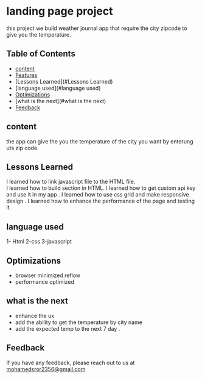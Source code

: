 # landing page project

this project we build weather journal app that require the city zipcode to give you the temperature.
## Table of Contents

* [content](#content)
* [Features](#Features)
* [Lessons Learned](#Lessons Learned)
* [language used](#language used)
* [Optimizations](#Optimizations)
* [what is the next](#what is the next)
* [Feedback](#Feedback)


## content
 the app can give the you the temperature of the  city you want by enterung uts zip code. 
## Lessons Learned

I learned how to link javascript file to the HTML file.  
I learned how to build  section in HTML.
I learned how to get custom api key and use it in my app .
I learned how  to  use css grid and make responsive design . 
I learned how to enhance the performance of the page and testing it.


## language used
1- Html
2-css
3-javascript

## Optimizations

- browser minimized reflow
- performance optimized

## what is the next 
- enhance the ux
- add  the ability to get the temperature by city name 
- add the expected temp to the next 7 day .

## Feedback

If you have any feedback, please reach out to us at mohamedsror2356@gmail.com
